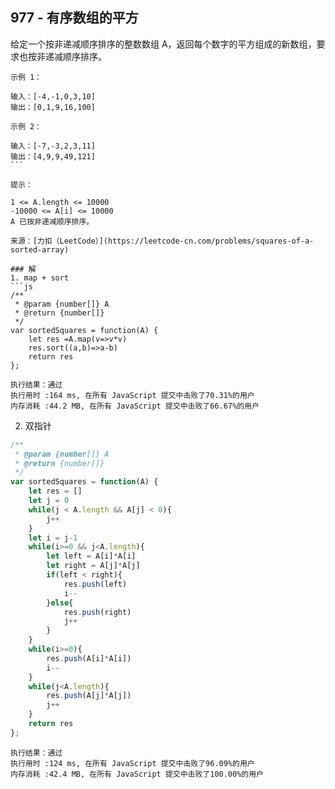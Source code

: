 ## 977 - 有序数组的平方
给定一个按非递减顺序排序的整数数组 A，返回每个数字的平方组成的新数组，要求也按非递减顺序排序。
```
示例 1：

输入：[-4,-1,0,3,10]
输出：[0,1,9,16,100]
```
```
示例 2：

输入：[-7,-3,2,3,11]
输出：[4,9,9,49,121]
``` 

提示：

1 <= A.length <= 10000  
-10000 <= A[i] <= 10000  
A 已按非递减顺序排序。

来源：[力扣（LeetCode）](https://leetcode-cn.com/problems/squares-of-a-sorted-array)

### 解
1. map + sort
```js
/**
 * @param {number[]} A
 * @return {number[]}
 */
var sortedSquares = function(A) {
    let res =A.map(v=>v*v)
    res.sort((a,b)=>a-b)
    return res
};
```
```
执行结果：通过
执行用时 :164 ms, 在所有 JavaScript 提交中击败了70.31%的用户
内存消耗 :44.2 MB, 在所有 JavaScript 提交中击败了66.67%的用户
```

2. 双指针
```js
/**
 * @param {number[]} A
 * @return {number[]}
 */
var sortedSquares = function(A) {
    let res = []
    let j = 0
    while(j < A.length && A[j] < 0){
        j++
    }
    let i = j-1
    while(i>=0 && j<A.length){
        let left = A[i]*A[i]
        let right = A[j]*A[j]
        if(left < right){
            res.push(left)
            i--
        }else{
            res.push(right)
            j++
        }
    }
    while(i>=0){
        res.push(A[i]*A[i])
        i--
    }
    while(j<A.length){
        res.push(A[j]*A[j])
        j++
    }
    return res
};
```
```
执行结果：通过
执行用时 :124 ms, 在所有 JavaScript 提交中击败了96.09%的用户
内存消耗 :42.4 MB, 在所有 JavaScript 提交中击败了100.00%的用户
```